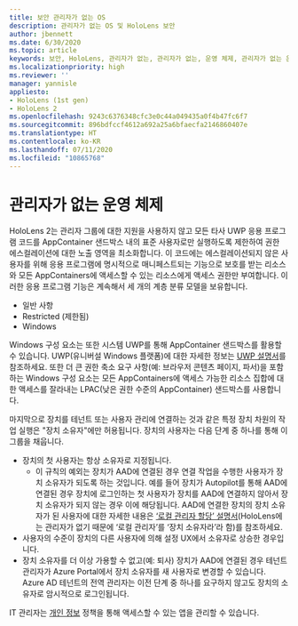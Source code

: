 ```yaml
---
title: 보안 관리자가 없는 OS
description: 관리자가 없는 OS 및 HoloLens 보안
author: jbennett
ms.date: 6/30/2020
ms.topic: article
keywords: 보안, HoloLens, 관리자가 없는, 관리자가 없는, 운영 체제, 관리자가 없는 운영 체제, 관리자 os, 관리자가 없는 os, HoloLens 2, HoloLens2 보안,
ms.localizationpriority: high
ms.reviewer: ''
manager: yannisle
appliesto:
- HoloLens (1st gen)
- HoloLens 2
ms.openlocfilehash: 9243c6376348cfc3e0c44a049435a0f4b47fc6f7
ms.sourcegitcommit: 896bdfccf4612a692a25a6bfaecfa2146860407e
ms.translationtype: HT
ms.contentlocale: ko-KR
ms.lasthandoff: 07/11/2020
ms.locfileid: "10865768"
---
```

# 관리자가 없는 운영 체제

HoloLens 2는 관리자 그룹에 대한 지원을 사용하지 않고 모든 타사 UWP 응용 프로그램 코드를 AppContainer 샌드박스 내의 표준 사용자로만 실행하도록 제한하여 권한 에스컬레이션에 대한 노출 영역을 최소화합니다. 이 코드에는 에스컬레이션되지 않은 사용자를 위해 응용 프로그램에 명시적으로 매니페스트되는 기능으로 보호를 받는 리소스와 모든 AppContainers에 액세스할 수 있는 리소스에게 액세스 권한만 부여합니다.
이러한 응용 프로그램 기능은 계속해서 세 개의 계층 분류 모델을 보유합니다.
  * 일반 사항
  * Restricted (제한됨)
  * Windows

Windows 구성 요소는 또한 시스템 UWP를 통해 AppContainer 샌드박스를 활용할 수 있습니다. UWP(유니버설 Windows 플랫폼)에 대한 자세한 정보는 [UWP 설명서](https://docs.microsoft.com/windows/uwp/)를 참조하세요. 또한 더 큰 권한 축소 요구 사항(예: 브라우저 콘텐츠 페이지, 파서)을 포함하는 Windows 구성 요소는 모든 AppContainers에 액세스 가능한 리소스 집합에 대한 액세스를 잘라내는 LPAC(낮은 권한 수준의 AppContainer) 샌드박스를 사용합니다.

마지막으로 장치를 테넌트 또는 사용자 관리에 연결하는 것과 같은 특정 장치 차원의 작업 실행은 "장치 소유자"에만 허용됩니다. 장치의 사용자는 다음 단계 중 하나를 통해 이 그룹을 채웁니다.
  * 장치의 첫 사용자는 항상 소유자로 지정됩니다. 
    * 이 규칙의 예외는 장치가 AAD에 연결된 경우 연결 작업을 수행한 사용자가 장치 소유자가 되도록 하는 것입니다. 예를 들어 장치가 Autopilot를 통해 AAD에 연결된 경우 장치에 로그인하는 첫 사용자가 장치를 AAD에 연결하지 않아서 장치 소유자가 되지 않는 경우 이에 해당됩니다. AAD에 연결한 장치의 장치 소유자가 된 사용자에 대한 자세한 내용은 [‘로컬 관리자 할당’ 설명서](https://docs.microsoft.com/azure/active-directory/devices/assign-local-admin)(HoloLens에는 관리자가 없기 때문에 ‘로컬 관리자’를 ‘장치 소유자라’라 함)를 참조하세요.
  * 사용자의 수준이 장치의 다른 사용자에 의해 설정 UX에서 소유자로 상승한 경우입니다.
  * 장치 소유자를 더 이상 가용할 수 없고(예: 퇴사) 장치가 AAD에 연결된 경우 테넌트 관리자가 Azure Portal에서 장치 소유자를 새 사용자로 변경할 수 있습니다.
Azure AD 테넌트의 전역 관리자는 이전 단계 중 하나를 요구하지 않고도 장치의 소유자로 암시적으로 로그인됩니다. 

IT 관리자는 [개인 정보](https://docs.microsoft.com/windows/client-management/mdm/policy-csp-privacy) 정책을 통해 액세스할 수 있는 앱을 관리할 수 있습니다. 
